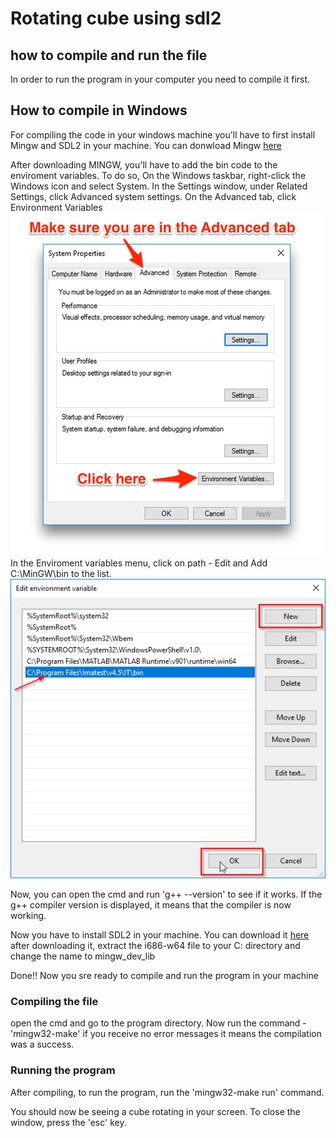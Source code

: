 # Rotating cube using sdl2

## how to compile and run the file

In order to run the program in your computer you need to
compile it first.

## How to compile in Windows
For compiling the code in your windows machine you'll have to first install Mingw and SDL2 in your machine.
You can donwload Mingw [here](https://ufpr.dl.sourceforge.net/project/mingw/Installer/mingw-get-setup.exe)

After downloading MINGW, you'll have to add the bin code to the enviroment variables. To do so, On the Windows taskbar, right-click the Windows icon and select System. In the Settings window, under Related Settings, click Advanced system settings. On the Advanced tab, click Environment Variables
![Image 1](./images/Variables.png)
In the Enviroment variables menu, click on path - Edit and Add C:\MinGW\bin to the list. 
![Image Path](./images/EditPath.png)

Now, you can open the cmd and run 'g++ --version' to see if it works. If the g++ compiler version is displayed, it means that the compiler is now working.

Now you have to install SDL2 in your machine. You can download it 
[here](https://www.libsdl.org/release/SDL2-devel-2.0.20-mingw.tar.gz)
after downloading it, extract the i686-w64 file to your C: directory and change the name to mingw_dev_lib

Done!! Now you sre ready to compile and run the program in your machine
 ### Compiling the file
 open the cmd and go to the program directory. Now run the command -'mingw32-make'
 if you receive no error messages it means the compilation was a success.

 ### Running the program
 After compiling, to run the program, run the 'mingw32-make run' command.

 You should now be seeing a cube rotating in your screen. To close the window, press the 'esc' key.